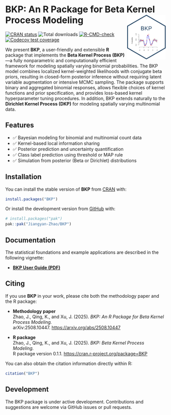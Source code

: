 
# BKP: An R Package for Beta Kernel Process Modeling <img src="man/figures/logo.png" align="right" height="140"/>

<!-- badges: start -->

[![CRAN
status](https://www.r-pkg.org/badges/version/BKP)](https://cran.r-project.org/package=BKP)
![Total downloads](https://cranlogs.r-pkg.org/badges/grand-total/BKP)
[![R-CMD-check](https://github.com/Jiangyan-Zhao/BKP/actions/workflows/R-CMD-check.yaml/badge.svg)](https://github.com/Jiangyan-Zhao/BKP/actions/workflows/R-CMD-check.yaml)
[![Codecov test
coverage](https://codecov.io/gh/Jiangyan-Zhao/BKP/graph/badge.svg)](https://app.codecov.io/gh/Jiangyan-Zhao/BKP)
<!-- badges: end -->

We present **BKP**, a user-friendly and extensible **R** package that
implements the **Beta Kernel Process (BKP)**—a fully nonparametric and
computationally efficient framework for modeling spatially varying
binomial probabilities. The BKP model combines localized kernel-weighted
likelihoods with conjugate beta priors, resulting in closed-form
posterior inference without requiring latent variable augmentation or
intensive MCMC sampling. The package supports binary and aggregated
binomial responses, allows flexible choices of kernel functions and
prior specification, and provides loss-based kernel hyperparameter
tuning procedures. In addition, BKP extends naturally to the **Dirichlet
Kernel Process (DKP)** for modeling spatially varying multinomial data.

## Features

- ✅ Bayesian modeling for binomial and multinomial count data
- ✅ Kernel-based local information sharing
- ✅ Posterior prediction and uncertainty quantification
- ✅ Class label prediction using threshold or MAP rule
- ✅ Simulation from posterior (Beta or Dirichlet) distributions

## Installation

You can install the stable version of **BKP** from
[CRAN](https://CRAN.R-project.org/package=BKP) with:

``` r
install.packages("BKP")
```

Or install the development version from
[GitHub](https://github.com/Jiangyan-Zhao/BKP) with:

``` r
# install.packages("pak")
pak::pak("Jiangyan-Zhao/BKP")
```

## Documentation

The statistical foundations and example applications are described in
the following vignette:

- [**BKP User Guide
  (PDF)**](https://github.com/Jiangyan-Zhao/BKP/blob/master/doc/vignettes.pdf)

## Citing

If you use **BKP** in your work, please cite both the methodology paper
and the R package:

- **Methodology paper**  
  Zhao, J., Qing, K., and Xu, J. (2025). *BKP: An R Package for Beta
  Kernel Process Modeling.*  
  arXiv:2508.10447. <https://arxiv.org/abs/2508.10447>

- **R package**  
  Zhao, J., Qing, K., and Xu, J. (2025). *BKP: Beta Kernel Process
  Modeling.*  
  R package version 0.1.1. <https://cran.r-project.org/package=BKP>

You can also obtain the citation information directly within R:

``` r
citation("BKP")
```

## Development

The BKP package is under active development. Contributions and
suggestions are welcome via GitHub issues or pull requests.
